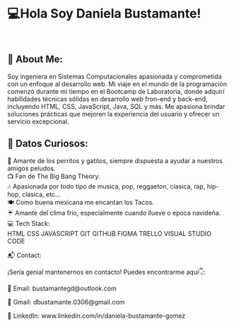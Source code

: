 <h1>💻Hola Soy Daniela Bustamante! </h1> <img src="https://images.emojiterra.com/twitter/v13.1/512px/1f1f2-1f1fd.png" width="20" height="15"> 
<h2>💫 About Me:</h2>
<p>Soy ingeniera en Sistemas Computacionales apasionada y comprometida con un enfoque al desarrollo web. Mi viaje en el mundo de la programación comenzó durante mi tiempo en el Bootcamp de Laboratoria, donde adquirí habilidades técnicas sólidas en desarrollo web fron-end y back-end, incluyendo HTML, CSS, JavaScript, Java, SQL y  más. Me apasiona brindar soluciones prácticas que mejoren la experiencia del usuario y ofrecer un servicio excepcional.</p>

<h2>🌟 Datos Curiosos:</h2>

🐾 Amante de los perritos y gatitos, siempre dispuesta a ayudar a nuestros amigos peludos.<br>
📺 Fan de The Big Bang Theory.<br>
🎶 Apasionada por todo tipo de musica, pop, reggaeton, clasica, rap, hip-hop, clasica, etc... <br>
🍽️ Como buena mexicana me encantan los Tacos.<br>
☔ Amante del clima frío, especialmente cuando llueve o epoca navideña.<br>
💻 Tech Stack:<br>
HTML
CSS
JAVASCRIPT
GIT 
GITHUB
FIGMA 
TRELLO
VISUAL STUDIO CODE

<p>📬 Contact:</p>
<p>¡Sería genial mantenernos en contacto! Puedes encontrarme aquí👇:</p>

<p>📧 Email: bustamantegd@outlook.com</p>
<p>📧 Gmail: dbustamante.0306@gmail.com</p>

<p>🔗 LinkedIn: www.linkedin.com/in/daniela-bustamante-gomez</p>


